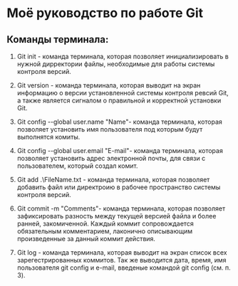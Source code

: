 # Моё руководство по работе Git

## Команды терминала:

1. Git init - команда терминала, которая позволяет инициализировать в нужной дирректории файлы, необходимые для работы системы контроля версий.

2. Git version - команда терминала, которая выводит на экран информацию о версии установленной системы контроля ревсий Git, а также является сигналом о правильной и корректной установки Git.

3. Git config --global user.name "Name"- команда терминала, которая позволяет установить имя пользователя под которым будут выполнятся комиты.

4. Git config --global user.email "E-mail"- команда терминала, которая позволяет установить адрес электронной почты, для связи с пользователем, который создал комит.

5. Git add .\FileName.txt - команда терминала, которая позволяет добавить файл или директроию в рабочее пространство системы контроля версий.

6. Git commit -m "Comments"- команда терминала, которая позволяет зафиксировать разность между текущей версией файла и более ранней, закомиченной. Каждый коммит сопровождается обязательным комментарием, лаконично описывающим произведенные за данный коммит действия.

7. Git log - команда терминала, которая выводит на экран список всех зарегестрированных коммитов. Так же выводится дата, время, имя пользователя git config и e-mail, введеные командой git config (см. п. 3).